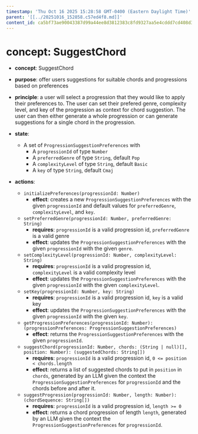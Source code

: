 ```yaml
---
timestamp: 'Thu Oct 16 2025 15:28:58 GMT-0400 (Eastern Daylight Time)'
parent: '[[../20251016_152858.c57ed4f8.md]]'
content_id: ca5bf73ae90043387d99a44ee8d3812383c8fd9327aa5e4cddd7cd408d33265a
---
```


# concept: SuggestChord

* **concept**: SuggestChord

* **purpose**: offer users suggestions for suitable chords and progressions based on preferences

* **principle**: a user will select a progression that they would like to apply their preferences to. The user can set their prefered genre, complexity level, and key of the progression as context for chord suggestion. The user can then either generate a whole progression or can generate suggestions for a single chord in the progression.

* **state**:
  * A set of `ProgressionSuggestionPreferences` with
    * A `progressionId` of type `Number`
    * A `preferredGenre` of type `String`, default `Pop`
    * A `complexityLevel` of type `String`, default `Basic`
    * A `key` of type `String`, default `Cmaj`

* **actions**:
  * `initializePreferences(progressionId: Number)`
    * **effect**: creates a new `ProgressionSuggestionPreferences` with the given `progressionId` and default values for `preferredGenre`, `complexityLevel`, and `key`.
  * `setPreferredGenre(progressionId: Number, preferredGenre: String)`
    * **requires**: `progressionId` is a valid progression id, `preferredGenre` is a valid genre
    * **effect**: updates the `ProgressionSuggestionPreferences` with the given `progressionId` with the given `genre`.
  * `setComplexityLevel(progressionId: Number, complexityLevel: String)`
    * **requires**: `progressionId` is a valid progression id, `complexityLevel` is a valid complexity level
    * **effect**: updates the `ProgressionSuggestionPreferences` with the given `progressionId` with the given `complexityLevel`.
  * `setKey(progressionId: Number, key: String)`
    * **requires**: `progressionId` is a valid progression id, `key` is a valid key
    * **effect**: updates the `ProgressionSuggestionPreferences` with the given `progressionId` with the given `key`.
  * `getProgressionPreferences(progressionId: Number): (progressionPreferences: ProgressionSuggestionPreferences)`
    * **effect**: returns the `ProgressionSuggestionPreferences` with the given `progressionId`.
  * `suggestChord(progressionId: Number, chords: (String | null)[], position: Number): (suggestedChords: String[])`
    * **requires**: `progressionId` is a valid progression id, `0 <= position < chords.length`
    * **effect**: returns a list of suggested chords to put in `position` in `chords`, generated by an LLM given the context the `ProgressionSuggestionPreferences` for `progressionId` and the chords before and after it.
  * `suggestProgression(progressionId: Number, length: Number): (chordSequence: String[])`
    * **requires**: `progressionId` is a valid progression id, `length >= 0`
    * **effect**: returns a chord progression of length `length`, generated by an LLM given the context the `ProgressionSuggestionPreferences` for `progressionId`.
